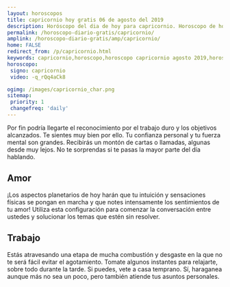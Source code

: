 ```yaml
---
layout: horoscopos
title: capricornio hoy gratis 06 de agosto del 2019 
description: Horóscopo del dia de hoy para capricornio. Horoscopo de hoy 06 de agosto del 2019. Las predicciones de amor, trabajo, vida personal gratis.
permalink: /horoscopo-diario-gratis/capricornio/
amplink: /horoscopo-diario-gratis/amp/capricornio/
home: FALSE
redirect_from: /p/capricornio.html
keywords: capricornio,horoscopo,horoscopo capricornio agosto 2019,horoscopo capricornio hoy,tarot capricornio agosto 2019,horoscopo capricornio,tarot capricornio hoy,horoscopo de hoy,horoscopo diario,tarot del amor,horoscopo de hoy capricornio,horoscopo diario del tarot, Horoscopo de hoy capricornio 06 de agosto del 2019,horóscopo del día
horoscopo:
 signo: capricornio
 video: -q_rQq4aCk8

ogimg: /images/capricornio_char.png
sitemap:
 priority: 1
 changefreq: 'daily'
---
```



Por fin podría llegarte el reconocimiento por el trabajo duro y los objetivos alcanzados. Te sientes muy bien por ello. Tu confianza personal y tu fuerza mental son grandes. Recibirás un montón de cartas o llamadas, algunas desde muy lejos. No te sorprendas si te pasas la mayor parte del día hablando.

## Amor

¡Los aspectos planetarios de hoy harán que tu intuición y sensaciones físicas se pongan en marcha y que notes intensamente los sentimientos de tu amor! Utiliza esta configuración para comenzar la conversación entre ustedes y solucionar los temas que estén sin resolver.

## Trabajo

Estás atravesando una etapa de mucha combustión y desgaste en la que no te será fácil evitar el agotamiento. Tomate algunos instantes para relajarte, sobre todo durante la tarde. Si puedes, vete a casa temprano. Sí, haraganea aunque más no sea un poco, pero también atiende tus asuntos personales.